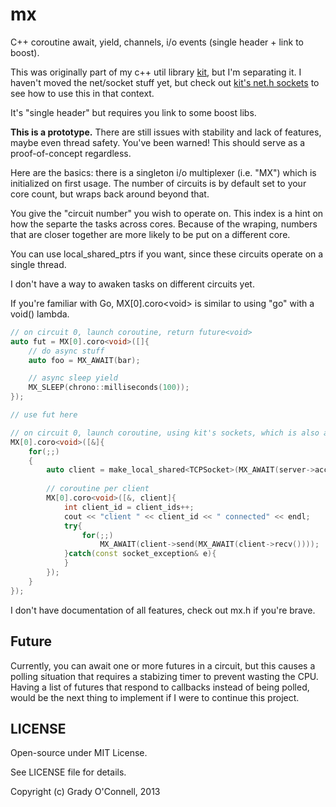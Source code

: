 # mx

C++ coroutine await, yield, channels, i/o events (single header + link to boost).

This was originally part of my c++ util library [kit](https://github.com/flipcoder/kit), but I'm separating it.  I haven't
moved the net/socket stuff yet, but check out [kit's net.h sockets](https://github.com/flipcoder/kit/blob/master/kit/net/net.h) to see how to use this in that context.

It's "single header" but requires you link to some boost libs.

**This is a prototype.** There are still issues with stability and lack of features, maybe even thread safety. You've been warned!
This should serve as a proof-of-concept regardless.

Here are the basics: there is a singleton i/o multiplexer (i.e. "MX") which is initialized on first usage.
The number of circuits is by default set to your core count, but wraps back around beyond that.

You give the "circuit number" you wish to operate on.  This index is a hint on how the separte the tasks across
cores.  Because of the wraping, numbers that are closer together are more likely to be put on a different core.

You can use local_shared_ptrs if you want, since these circuits operate on a single thread.

I don't have a way to awaken tasks on different circuits yet.

If you're familiar with Go, MX[0].coro\<void\> is similar to using "go" with
a void() lambda.

```c++
// on circuit 0, launch coroutine, return future<void>
auto fut = MX[0].coro<void>([]{
    // do async stuff
    auto foo = MX_AWAIT(bar);

    // async sleep yield
    MX_SLEEP(chrono::milliseconds(100));
});

// use fut here

```

```c++
// on circuit 0, launch coroutine, using kit's sockets, which is also a prototype implementation
MX[0].coro<void>([&]{
    for(;;)
    {
        auto client = make_local_shared<TCPSocket>(MX_AWAIT(server->accept()));
        
        // coroutine per client
        MX[0].coro<void>([&, client]{
            int client_id = client_ids++;
            cout << "client " << client_id << " connected" << endl;
            try{
                for(;;)
                    MX_AWAIT(client->send(MX_AWAIT(client->recv())));
            }catch(const socket_exception& e){
            }
        });
    }
});

```

I don't have documentation of all features, check out mx.h if you're brave.

## Future

Currently, you can await one or more futures in a circuit, but this causes a polling situation that requires a stabizing timer
to prevent wasting the CPU.  Having a list of futures that respond to callbacks instead of being polled, would be the next thing
to implement if I were to continue this project.

## LICENSE

Open-source under MIT License.

See LICENSE file for details.

Copyright (c) Grady O'Connell, 2013


